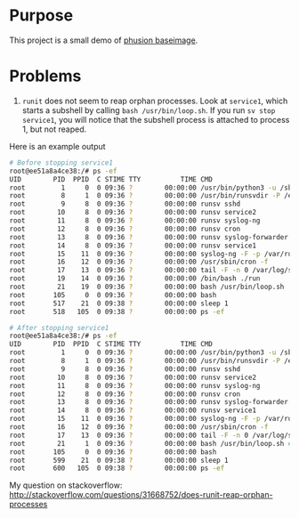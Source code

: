 # Purpose
This project is a small demo of [phusion baseimage](https://github.com/phusion/baseimage-docker).

# Problems
1. `runit` does not seem to reap orphan processes.  Look at `service1`, which starts a subshell by calling `bash /usr/bin/loop.sh`.  If you run `sv stop service1`, you will notice that the subshell process is attached to process 1, but not reaped.

Here is an example output
```bash
# Before stopping service1
root@ee51a8a4ce38:/# ps -ef
UID        PID  PPID  C STIME TTY          TIME CMD
root         1     0  0 09:36 ?        00:00:00 /usr/bin/python3 -u /sbin/my_init
root         8     1  0 09:36 ?        00:00:00 /usr/bin/runsvdir -P /etc/service
root         9     8  0 09:36 ?        00:00:00 runsv sshd
root        10     8  0 09:36 ?        00:00:00 runsv service2
root        11     8  0 09:36 ?        00:00:00 runsv syslog-ng
root        12     8  0 09:36 ?        00:00:00 runsv cron
root        13     8  0 09:36 ?        00:00:00 runsv syslog-forwarder
root        14     8  0 09:36 ?        00:00:00 runsv service1
root        15    11  0 09:36 ?        00:00:00 syslog-ng -F -p /var/run/syslog-ng.pid --no-caps
root        16    12  0 09:36 ?        00:00:00 /usr/sbin/cron -f
root        17    13  0 09:36 ?        00:00:00 tail -F -n 0 /var/log/syslog
root        19    14  0 09:36 ?        00:00:00 /bin/bash ./run
root        21    19  0 09:36 ?        00:00:00 bash /usr/bin/loop.sh
root       105     0  0 09:36 ?        00:00:00 bash
root       517    21  0 09:38 ?        00:00:00 sleep 1
root       518   105  0 09:38 ?        00:00:00 ps -ef

# After stopping service1
root@ee51a8a4ce38:/# ps -ef
UID        PID  PPID  C STIME TTY          TIME CMD
root         1     0  0 09:36 ?        00:00:00 /usr/bin/python3 -u /sbin/my_init
root         8     1  0 09:36 ?        00:00:00 /usr/bin/runsvdir -P /etc/service
root         9     8  0 09:36 ?        00:00:00 runsv sshd
root        10     8  0 09:36 ?        00:00:00 runsv service2
root        11     8  0 09:36 ?        00:00:00 runsv syslog-ng
root        12     8  0 09:36 ?        00:00:00 runsv cron
root        13     8  0 09:36 ?        00:00:00 runsv syslog-forwarder
root        14     8  0 09:36 ?        00:00:00 runsv service1
root        15    11  0 09:36 ?        00:00:00 syslog-ng -F -p /var/run/syslog-ng.pid --no-caps
root        16    12  0 09:36 ?        00:00:00 /usr/sbin/cron -f
root        17    13  0 09:36 ?        00:00:00 tail -F -n 0 /var/log/syslog
root        21     1  0 09:36 ?        00:00:00 bash /usr/bin/loop.sh # -----> Orphan
root       105     0  0 09:36 ?        00:00:00 bash
root       599    21  0 09:38 ?        00:00:00 sleep 1
root       600   105  0 09:38 ?        00:00:00 ps -ef
```

My question on stackoverflow: http://stackoverflow.com/questions/31668752/does-runit-reap-orphan-processes
